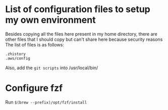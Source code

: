 # List of configuration files to setup my own environment

Besides copying all the files here present in my home directory, there are other files that I should copy but can't share here because security reasons
The list of files is as follows:

```
.zhistory
.aws/config
```

Also, add the `git scripts` into /usr/local/bin/

# Configure fzf

Run `$(brew --prefix)/opt/fzf/install`
